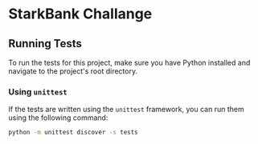 # StarkBank Challange

## Running Tests

To run the tests for this project, make sure you have Python installed and navigate to the project's root directory.

### Using `unittest`

If the tests are written using the `unittest` framework, you can run them using the following command:

```sh
python -m unittest discover -s tests
```
